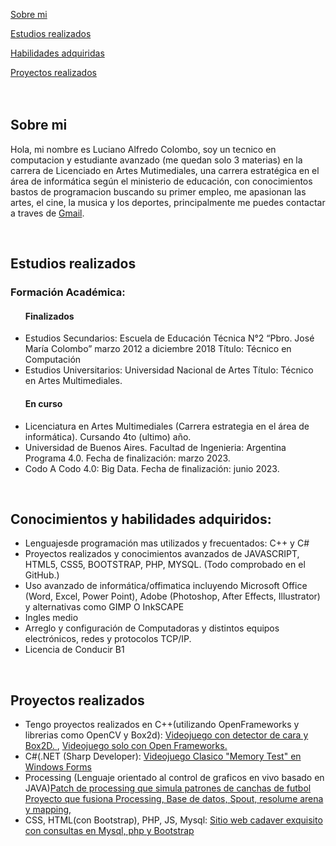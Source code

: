 
<link href="https://fonts.googleapis.com/css2?family=Roboto+Mono:wght@100&display=swap" rel="stylesheet">
 <link rel="stylesheet" href="Portfolio.css">


    
<a class="button" href = "#seccion_1" >Sobre mi</a>
    
<a  class="button" href = "#seccion_2">Estudios realizados</a>
    
<a  class="button" href = "#seccion_3">Habilidades adquiridas</a>
    
<a  class="button" href = "#seccion_4">Proyectos realizados</a>
  <br>
  <br>
  <br>
   <div class="myDivPar">
    <h2 id = "seccion_1">Sobre mi</h2>
      <p>Hola, mi nombre es Luciano Alfredo Colombo, soy un tecnico en computacion y estudiante avanzado (me quedan solo 3 materias) en la carrera de Licenciado en Artes Mutimediales, una carrera estratégica en el área de informática según el ministerio de educación, con conocimientos bastos de programacion buscando su primer empleo, me apasionan las artes, el cine, la musica y los deportes, principalmente me puedes contactar a traves de <a href="mailto:lucianocolombo79gmail.com"> Gmail</a>.</p>
   </div>
    <br>
<div class="myDivImPar">
<h2 id = "seccion_2">Estudios realizados</h2> 
   <h3>Formación Académica: </h3>
   <ul> 
   <h4>Finalizados</h4>
    <li>  Estudios Secundarios: Escuela de Educación Técnica N°2 “Pbro. José María Colombo” marzo 2012 a diciembre 2018
    Título: Técnico en Computación</li>
    <li>  Estudios Universitarios: Universidad Nacional de Artes
    Título: Técnico en Artes Multimediales.</li>
  <h4>En curso</h4>
    <li>Licenciatura en Artes Multimediales (Carrera estrategia en el área de informática). Cursando 4to (ultimo) año.</li>
    <li>Universidad de Buenos Aires. Facultad de Ingenieria:
    Argentina Programa 4.0.  Fecha de finalización: marzo 2023.</li>
    <li>Codo A Codo 4.0: Big Data.  Fecha de finalización:  junio 2023.</li>
</ul>
  </div>
 <br>
  <div class="myDivPar">
    <h2 id = "seccion_3"> Conocimientos y habilidades adquiridos:</h2>

  <ul>
     <li> Lenguajesde programación mas utilizados y frecuentados: C++ y C#</li>
     <li> Proyectos realizados y conocimientos avanzados de JAVASCRIPT, HTML5, CSS5, BOOTSTRAP, PHP, MYSQL. (Todo comprobado en el GitHub.)</li>
    <li>  Uso avanzado de informática/offimatica incluyendo Microsoft Office (Word, Excel, Power Point), Adobe (Photoshop, After Effects, Illustrator) y alternativas como GIMP O InkSCAPE</li>
    <li>  Ingles medio</li>
    <li>  Arreglo y configuración de Computadoras y distintos equipos electrónicos, redes y protocolos TCP/IP.</li>
    <li>  Licencia de Conducir B1</li>   
   </ul>
     
 </div>
    <br>
    
 <div class="myDivImPar" input class="transparent">
    <h2 id = "seccion_4">Proyectos realizados</h2>
   <ul>
     <li> Tengo proyectos realizados en C++(utilizando OpenFrameworks y librerias como OpenCV y Box2d): <a href="https://github.com/LucianoColomboAM/Game-with-face-detection-and-Open-frameworks">Videojuego con detector de cara y Box2D. </a>, <a href="https://github.com/LucianoColomboAM/Game-with-open-frameworks">Videojuego solo con Open Frameworks. </a> </li>
     <li> C#(.NET (Sharp Developer): <a href="">Videojuego Clasico "Memory Test" en Windows Forms</a>
     </li> 
     <li> Processing (Lenguaje orientado al control de graficos en vivo basado en JAVA)<a href="https://github.com/LucianoColomboAM/Cancha">Patch de processing que simula patrones de canchas de futbol </a> <a href="https://github.com/LucianoColomboAM/Globos-con-mensajes">Proyecto que fusiona Processing, Base de datos, Spout, resolume arena y mapping, </a>
     </li>
     <li>CSS, HTML(con Bootstrap), PHP, JS, Mysql: <a href="https://github.com/LucianoColomboAM/Sitio-web-Full-Stack-Cadaver-Exquisito">Sitio web cadaver exquisito con consultas en Mysql, php y Bootstrap </a>
     </li>
</ul>
  </div>
    
</body>

    
</html>

